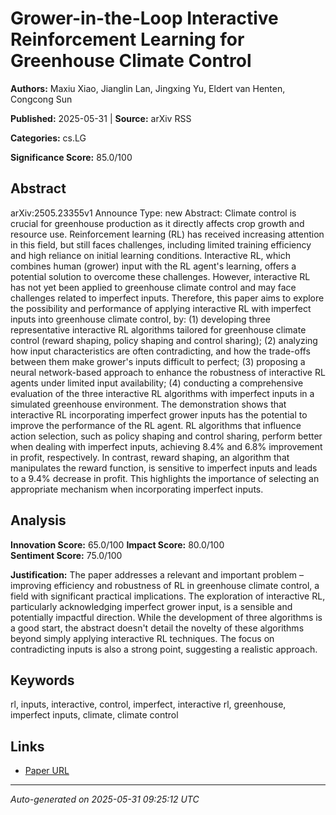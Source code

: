 # Grower-in-the-Loop Interactive Reinforcement Learning for Greenhouse Climate Control

**Authors:** Maxiu Xiao, Jianglin Lan, Jingxing Yu, Eldert van Henten, Congcong Sun

**Published:** 2025-05-31 | **Source:** arXiv RSS

**Categories:** cs.LG

**Significance Score:** 85.0/100

## Abstract

arXiv:2505.23355v1 Announce Type: new 
Abstract: Climate control is crucial for greenhouse production as it directly affects crop growth and resource use. Reinforcement learning (RL) has received increasing attention in this field, but still faces challenges, including limited training efficiency and high reliance on initial learning conditions. Interactive RL, which combines human (grower) input with the RL agent's learning, offers a potential solution to overcome these challenges. However, interactive RL has not yet been applied to greenhouse climate control and may face challenges related to imperfect inputs. Therefore, this paper aims to explore the possibility and performance of applying interactive RL with imperfect inputs into greenhouse climate control, by: (1) developing three representative interactive RL algorithms tailored for greenhouse climate control (reward shaping, policy shaping and control sharing); (2) analyzing how input characteristics are often contradicting, and how the trade-offs between them make grower's inputs difficult to perfect; (3) proposing a neural network-based approach to enhance the robustness of interactive RL agents under limited input availability; (4) conducting a comprehensive evaluation of the three interactive RL algorithms with imperfect inputs in a simulated greenhouse environment. The demonstration shows that interactive RL incorporating imperfect grower inputs has the potential to improve the performance of the RL agent. RL algorithms that influence action selection, such as policy shaping and control sharing, perform better when dealing with imperfect inputs, achieving 8.4% and 6.8% improvement in profit, respectively. In contrast, reward shaping, an algorithm that manipulates the reward function, is sensitive to imperfect inputs and leads to a 9.4% decrease in profit. This highlights the importance of selecting an appropriate mechanism when incorporating imperfect inputs.

## Analysis

**Innovation Score:** 65.0/100
**Impact Score:** 80.0/100  
**Sentiment Score:** 75.0/100

**Justification:** The paper addresses a relevant and important problem – improving efficiency and robustness of RL in greenhouse climate control, a field with significant practical implications. The exploration of interactive RL, particularly acknowledging imperfect grower input, is a sensible and potentially impactful direction. While the development of three algorithms is a good start, the abstract doesn't detail the novelty of these algorithms beyond simply applying interactive RL techniques. The focus on contradicting inputs is also a strong point, suggesting a realistic approach.

## Keywords

rl, inputs, interactive, control, imperfect, interactive rl, greenhouse, imperfect inputs, climate, climate control

## Links

- [Paper URL](https://arxiv.org/abs/2505.23355)

---
*Auto-generated on 2025-05-31 09:25:12 UTC*
